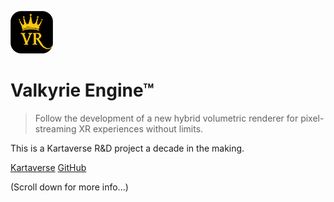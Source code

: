 <!-- _coverpage.md -->

![Logo](Images/icon-kartavr.png)

# Valkyrie Engine™

> Follow the development of a new hybrid volumetric renderer for pixel-streaming XR experiences without limits.

This is a Kartaverse R&D project a decade in the making.

[Kartaverse](https://github.com/kartaverse)
[GitHub](https://github.com/Kartaverse/ValkyrieEngine)

(Scroll down for more info...)

